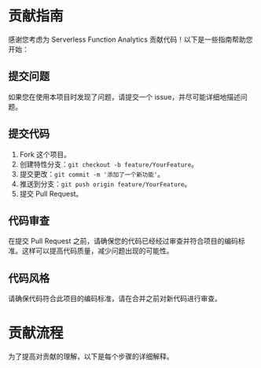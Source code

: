 # 贡献指南

感谢您考虑为 Serverless Function Analytics 贡献代码！以下是一些指南帮助您开始：

## 提交问题
如果您在使用本项目时发现了问题，请提交一个 issue，并尽可能详细地描述问题。

## 提交代码
1. Fork 这个项目。
2. 创建特性分支：`git checkout -b feature/YourFeature`。
3. 提交更改：`git commit -m '添加了一个新功能'`。
4. 推送到分支：`git push origin feature/YourFeature`。
5. 提交 Pull Request。

## 代码审查
在提交 Pull Request 之前，请确保您的代码已经经过审查并符合项目的编码标准。这样可以提高代码质量，减少问题出现的可能性。

## 代码风格
请确保代码符合此项目的编码标准，请在合并之前对新代码进行审查。

# 贡献流程
为了提高对贡献的理解，以下是每个步骤的详细解释。